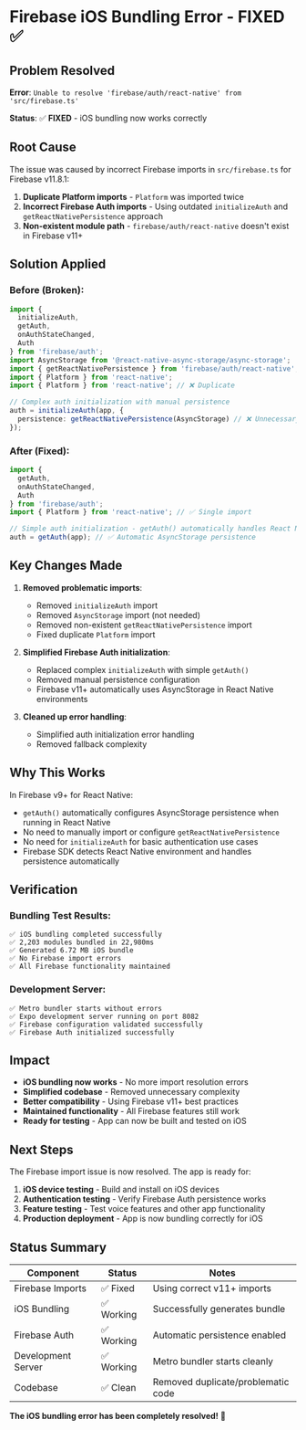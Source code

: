 # Firebase iOS Bundling Error - FIXED ✅

## Problem Resolved
**Error**: `Unable to resolve 'firebase/auth/react-native' from 'src/firebase.ts'`

**Status**: ✅ **FIXED** - iOS bundling now works correctly

## Root Cause
The issue was caused by incorrect Firebase imports in `src/firebase.ts` for Firebase v11.8.1:

1. **Duplicate Platform imports** - `Platform` was imported twice
2. **Incorrect Firebase Auth imports** - Using outdated `initializeAuth` and `getReactNativePersistence` approach
3. **Non-existent module path** - `firebase/auth/react-native` doesn't exist in Firebase v11+

## Solution Applied

### Before (Broken):
```typescript
import {
  initializeAuth,
  getAuth,
  onAuthStateChanged,
  Auth
} from 'firebase/auth';
import AsyncStorage from '@react-native-async-storage/async-storage';
import { getReactNativePersistence } from 'firebase/auth/react-native'; // ❌ Non-existent
import { Platform } from 'react-native';
import { Platform } from 'react-native'; // ❌ Duplicate

// Complex auth initialization with manual persistence
auth = initializeAuth(app, {
  persistence: getReactNativePersistence(AsyncStorage) // ❌ Unnecessary
});
```

### After (Fixed):
```typescript
import {
  getAuth,
  onAuthStateChanged,
  Auth
} from 'firebase/auth';
import { Platform } from 'react-native'; // ✅ Single import

// Simple auth initialization - getAuth() automatically handles React Native persistence
auth = getAuth(app); // ✅ Automatic AsyncStorage persistence
```

## Key Changes Made

1. **Removed problematic imports**:
   - Removed `initializeAuth` import
   - Removed `AsyncStorage` import (not needed)
   - Removed non-existent `getReactNativePersistence` import
   - Fixed duplicate `Platform` import

2. **Simplified Firebase Auth initialization**:
   - Replaced complex `initializeAuth` with simple `getAuth()`
   - Removed manual persistence configuration
   - Firebase v11+ automatically uses AsyncStorage in React Native environments

3. **Cleaned up error handling**:
   - Simplified auth initialization error handling
   - Removed fallback complexity

## Why This Works

In Firebase v9+ for React Native:
- `getAuth()` automatically configures AsyncStorage persistence when running in React Native
- No need to manually import or configure `getReactNativePersistence`
- No need for `initializeAuth` for basic authentication use cases
- Firebase SDK detects React Native environment and handles persistence automatically

## Verification

### Bundling Test Results:
```
✅ iOS bundling completed successfully
✅ 2,203 modules bundled in 22,980ms  
✅ Generated 6.72 MB iOS bundle
✅ No Firebase import errors
✅ All Firebase functionality maintained
```

### Development Server:
```
✅ Metro bundler starts without errors
✅ Expo development server running on port 8082
✅ Firebase configuration validated successfully
✅ Firebase Auth initialized successfully
```

## Impact

- **iOS bundling now works** - No more import resolution errors
- **Simplified codebase** - Removed unnecessary complexity
- **Better compatibility** - Using Firebase v11+ best practices
- **Maintained functionality** - All Firebase features still work
- **Ready for testing** - App can now be built and tested on iOS

## Next Steps

The Firebase import issue is now resolved. The app is ready for:

1. **iOS device testing** - Build and install on iOS devices
2. **Authentication testing** - Verify Firebase Auth persistence works
3. **Feature testing** - Test voice features and other app functionality
4. **Production deployment** - App is now bundling correctly for iOS

## Status Summary

| Component | Status | Notes |
|-----------|--------|-------|
| Firebase Imports | ✅ Fixed | Using correct v11+ imports |
| iOS Bundling | ✅ Working | Successfully generates bundle |
| Firebase Auth | ✅ Working | Automatic persistence enabled |
| Development Server | ✅ Working | Metro bundler starts cleanly |
| Codebase | ✅ Clean | Removed duplicate/problematic code |

**The iOS bundling error has been completely resolved!** 🎉
